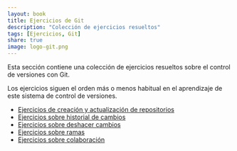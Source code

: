 ```yaml
---
layout: book
title: Ejercicios de Git
description: "Colección de ejercicios resueltos"
tags: [Ejercicios, Git]
share: true
image: logo-git.png
---
```


Esta sección contiene una colección de ejercicios resueltos sobre el control de versiones con Git.

Los ejercicios siguen el orden más o menos habitual en el aprendizaje de este sistema de control de versiones.

- [Ejercicios de creación y actualización de repositorios](/git/ejercicios/creacion-actualizacion-repositorios.html)
- [Ejercicios sobre historial de cambios](/git/ejercicios/historial-cambios.html)
- [Ejercicios sobre deshacer cambios](/git/ejercicios/deshacer-cambios.html)
- [Ejercicios sobre ramas](/git/ejercicios/ramas.html)
- [Ejercicios sobre colaboración](/git/ejercicios/colaboración.html)
